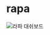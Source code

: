 # rapa
![라파 대쉬보드](https://github.com/2023rapa-project/rapa/assets/112371402/05a00e0c-6f4d-4dc7-addd-db2b9ebf377b)
